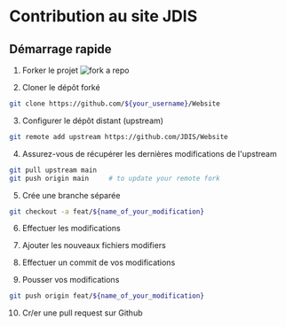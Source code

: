 # Contribution au site JDIS

## Démarrage rapide

1. Forker le projet
![fork a repo](https://docs.github.com/assets/cb-79331/images/help/repository/fork_button.png)

2. Cloner le dépôt forké
```bash
git clone https://github.com/${your_username}/Website
```

3. Configurer le dépôt distant (upstream)
```bash
git remote add upstream https://github.com/JDIS/Website
```

4. Assurez-vous de récupérer les dernières modifications de l'upstream
```bash
git pull upstream main
git push origin main     # to update your remote fork
```

5. Crée une branche séparée
```bash
git checkout -a feat/${name_of_your_modification}
```

6. Effectuer les modifications

7. Ajouter les nouveaux fichiers modifiers

8. Effectuer un commit de vos modifications

7. Pousser vos modifications
```bash
git push origin feat/${name_of_your_modification}
```

10. Cr/er une pull request sur Github